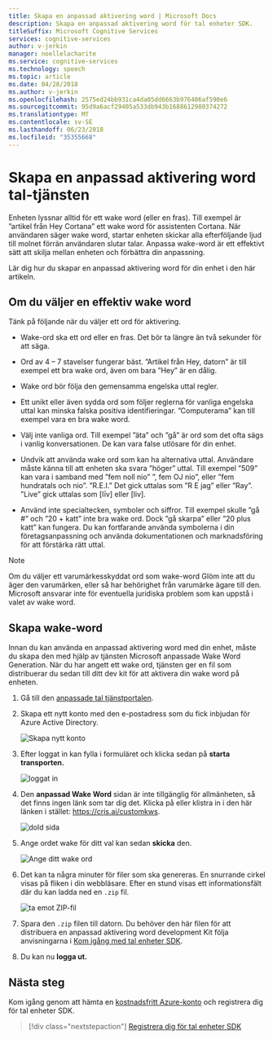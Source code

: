 ```yaml
---
title: Skapa en anpassad aktivering word | Microsoft Docs
description: Skapa en anpassad aktivering word för tal enheter SDK.
titleSuffix: Microsoft Cognitive Services
services: cognitive-services
author: v-jerkin
manager: noellelacharite
ms.service: cognitive-services
ms.technology: speech
ms.topic: article
ms.date: 04/28/2018
ms.author: v-jerkin
ms.openlocfilehash: 2575ed24bb931ca4da05dd6663b976406af590e6
ms.sourcegitcommit: 95d9a6acf29405a533db943b1688612980374272
ms.translationtype: MT
ms.contentlocale: sv-SE
ms.lasthandoff: 06/23/2018
ms.locfileid: "35355668"
---
```

# <a name="create-a-custom-wake-word-using-speech-service"></a>Skapa en anpassad aktivering word tal-tjänsten

Enheten lyssnar alltid för ett wake word (eller en fras). Till exempel är ”artikel från Hey Cortana” ett wake word för assistenten Cortana. När användaren säger wake word, startar enheten skickar alla efterföljande ljud till molnet förrän användaren slutar talar. Anpassa wake-word är ett effektivt sätt att skilja mellan enheten och förbättra din anpassning.

Lär dig hur du skapar en anpassad aktivering word för din enhet i den här artikeln.

## <a name="choosing-an-effective-wake-word"></a>Om du väljer en effektiv wake word

Tänk på följande när du väljer ett ord för aktivering.

* Wake-ord ska ett ord eller en fras. Det bör ta längre än två sekunder för att säga.

* Ord av 4 – 7 stavelser fungerar bäst. ”Artikel från Hey, datorn” är till exempel ett bra wake ord, även om bara ”Hey” är en dålig.

* Wake ord bör följa den gemensamma engelska uttal regler.

* Ett unikt eller även sydda ord som följer reglerna för vanliga engelska uttal kan minska falska positiva identifieringar. ”Computerama” kan till exempel vara en bra wake word.

* Välj inte vanliga ord. Till exempel ”äta” och ”gå” är ord som det ofta sägs i vanlig konversationen. De kan vara false utlösare för din enhet.

* Undvik att använda wake ord som kan ha alternativa uttal. Användare måste känna till att enheten ska svara ”höger” uttal. Till exempel ”509” kan vara i samband med ”fem noll nio” ”, fem OJ nio”, eller ”fem hundratals och nio”. ”R.E.I.” Det gick uttalas som ”R E jag” eller ”Ray”. ”Live” gick uttalas som [līv] eller [liv].

* Använd inte specialtecken, symboler och siffror. Till exempel skulle ”gå #” och ”20 + katt” inte bra wake ord. Dock ”gå skarpa” eller ”20 plus katt” kan fungera. Du kan fortfarande använda symbolerna i din företagsanpassning och använda dokumentationen och marknadsföring för att förstärka rätt uttal.

> [!NOTE]
> Om du väljer ett varumärkesskyddat ord som wake-word Glöm inte att du äger den varumärken, eller så har behörighet från varumärke ägare till den. Microsoft ansvarar inte för eventuella juridiska problem som kan uppstå i valet av wake word.

## <a name="creating-your-wake-word"></a>Skapa wake-word

Innan du kan använda en anpassad aktivering word med din enhet, måste du skapa den med hjälp av tjänsten Microsoft anpassade Wake Word Generation. När du har angett ett wake ord, tjänsten ger en fil som distribuerar du sedan till ditt dev kit för att aktivera din wake word på enheten.

1. Gå till den [anpassade tal tjänstportalen](https://cris.ai/).

2. Skapa ett nytt konto med den e-postadress som du fick inbjudan för Azure Active Directory. 

    ![Skapa nytt konto](media/speech-devices-sdk/wake-word-1.png)
 
3.  Efter loggat in kan fylla i formuläret och klicka sedan på **starta transporten.**

    ![loggat in](media/speech-devices-sdk/wake-word-3.png)
 
4. Den **anpassad Wake Word** sidan är inte tillgänglig för allmänheten, så det finns ingen länk som tar dig det. Klicka på eller klistra in i den här länken i stället: https://cris.ai/customkws.

    ![dold sida](media/speech-devices-sdk/wake-word-4.png)
 
6. Ange ordet wake för ditt val kan sedan **skicka** den.

    ![Ange ditt wake ord](media/speech-devices-sdk/wake-word-5.png)
 
7. Det kan ta några minuter för filer som ska genereras. En snurrande cirkel visas på fliken i din webbläsare. Efter en stund visas ett informationsfält där du kan ladda ned en `.zip` fil.

    ![ta emot ZIP-fil](media/speech-devices-sdk/wake-word-6.png)

8. Spara den `.zip` filen till datorn. Du behöver den här filen för att distribuera en anpassad aktivering word development Kit följa anvisningarna i [Kom igång med tal enheter SDK](speech-devices-sdk-qsg.md).

9. Du kan nu **logga ut.**

## <a name="next-steps"></a>Nästa steg

Kom igång genom att hämta en [kostnadsfritt Azure-konto](https://azure.microsoft.com/free/) och registrera dig för tal enheter SDK.

> [!div class="nextstepaction"]
> [Registrera dig för tal enheter SDK](get-speech-devices-sdk.md)

